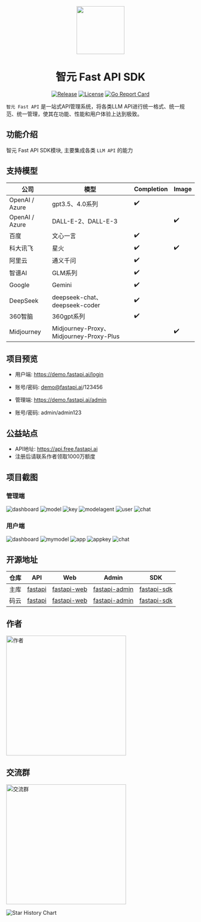 <div align=center>

<img src="https://iim.ai/public/images/logo.png?t=20231207" width="128"/>

# 智元 Fast API SDK

[![Release](https://img.shields.io/github/v/release/iimeta/fastapi-sdk?color=blue)](https://github.com/iimeta/fastapi-sdk/releases)
[![License](https://img.shields.io/static/v1?label=license&message=MIT&color=green)](https://github.com/iimeta/fastapi-sdk/blob/main/LICENSE)
[![Go Report Card](https://goreportcard.com/badge/github.com/iimeta/fastapi-sdk)](https://goreportcard.com/report/github.com/iimeta/fastapi-sdk)

</div>

`智元 Fast API` 是一站式API管理系统，将各类LLM API进行统一格式、统一规范、统一管理，使其在功能、性能和用户体验上达到极致。

## 功能介绍
智元 Fast API SDK模块, 主要集成各类 `LLM API` 的能力

## 支持模型

| 公司           | 模型                                    | Completion | Image |
|----------------|-----------------------------------------|------------|-------| 
| OpenAI / Azure | gpt3.5、4.0系列                         | ✔️         |       |
| OpenAI / Azure | DALL-E-2、DALL-E-3                      |            | ✔️    |
| 百度           | 文心一言                                | ✔️         |       |
| 科大讯飞       | 星火                                    | ✔️         | ✔️    |
| 阿里云         | 通义千问                                | ✔️         |       |
| 智谱AI         | GLM系列                                 | ✔️         |       |
| Google         | Gemini                                  | ✔️         |       |
| DeepSeek       | deepseek-chat、deepseek-coder           | ✔️         |       |
| 360智脑        | 360gpt系列                              | ✔️         |       |
| Midjourney     | Midjourney-Proxy、Midjourney-Proxy-Plus |            | ✔️    |

## 项目预览

- 用户端: https://demo.fastapi.ai/login
- 账号/密码: demo@fastapi.ai/123456

- 管理端: https://demo.fastapi.ai/admin
- 账号/密码: admin/admin123

## 公益站点

- API地址: https://api.free.fastapi.ai
- 注册后请联系作者领取1000万额度

## 项目截图
### 管理端
![dashboard](https://github.com/iimeta/fastapi-admin/assets/138393700/4d26474f-2082-41b4-8bd9-843ccb66d0a7)
![model](https://github.com/iimeta/fastapi-admin/assets/138393700/89d0721c-a72b-47f3-84e3-0080f5f1c8f9)
![key](https://github.com/iimeta/fastapi-admin/assets/138393700/f93922de-92e2-438e-8786-ae26981ec154)
![modelagent](https://github.com/iimeta/fastapi-admin/assets/138393700/f1e2c21f-d5ce-45e7-811d-7a5ed1a04138)
![user](https://github.com/iimeta/fastapi-admin/assets/138393700/1e812ed7-ff9f-46ab-847d-23a177bbedf0)
![chat](https://github.com/iimeta/fastapi-admin/assets/138393700/041a4324-eba8-42d4-8467-5964df6242f3)

### 用户端
![dashboard](https://github.com/iimeta/fastapi-admin/assets/138393700/94cd152c-b370-4cd9-b3f2-ca1dddf6821e)
![mymodel](https://github.com/iimeta/fastapi-admin/assets/138393700/cd8fec82-b2b8-4af4-b471-2c313e321d30)
![app](https://github.com/iimeta/fastapi-admin/assets/138393700/4dec9a5f-f399-4bfc-a3e3-bb50248a2c4c)
![appkey](https://github.com/iimeta/fastapi-admin/assets/138393700/662fe51d-9ed1-4672-b9db-f418b492b9a2)
![chat](https://github.com/iimeta/fastapi-admin/assets/138393700/5a92ab02-1319-436c-af2d-7d9ef0f49fe5)

## 开源地址
| 仓库 | API                                          | Web                                                  | Admin                                                    | SDK                                                  |
| ---- |----------------------------------------------|------------------------------------------------------|----------------------------------------------------------|------------------------------------------------------|
| 主库 | [fastapi](https://github.com/iimeta/fastapi) | [fastapi-web](https://github.com/iimeta/fastapi-web) | [fastapi-admin](https://github.com/iimeta/fastapi-admin) | [fastapi-sdk](https://github.com/iimeta/fastapi-sdk) |
| 码云 | [fastapi](https://gitee.com/iimeta/fastapi)  | [fastapi-web](https://gitee.com/iimeta/fastapi-web)  | [fastapi-admin](https://gitee.com/iimeta/fastapi-admin)  | [fastapi-sdk](https://gitee.com/iimeta/fastapi-sdk)  |

## 作者
<img src="https://iim.ai/public/images/Author.png?t=20231207" width="320" alt="作者"/>

## 交流群
<img src="https://iim.ai/public/images/WeChatGroup.jpg?t=20240618" width="320" alt="交流群"/>


![Star History Chart](https://api.star-history.com/svg?repos=iimeta/fastapi-sdk&type=Date)
